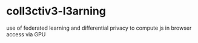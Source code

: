 # coll3ctiv3-l3arning
use of federated learning and differential privacy to compute js in browser access via GPU
